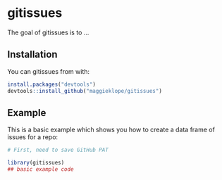 # gitissues

<!-- badges: start -->
<!-- badges: end -->

The goal of gitissues is to ...

## Installation

You can gitissues from with:

``` r
install.packages("devtools")
devtools::install_github("maggieklope/gitissues")
```

## Example

This is a basic example which shows you how to create a data frame of issues for a repo:

``` r
# First, need to save GitHub PAT

library(gitissues)
## basic example code
```

